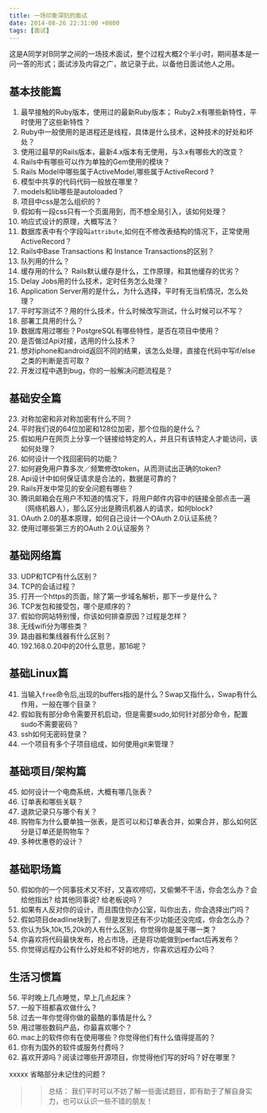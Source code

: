 ```yaml
---
title: 一场印象深刻的面试
date: 2014-08-26 22:31:00 +0800
tags: [面试]
---
```


这是A同学对B同学之间的一场技术面试，整个过程大概2个半小时，期间基本是一问一答的形式；面试涉及内容之广，故记录于此，以备他日面试他人之用。

## 基本技能篇

1. 最早接触的Ruby版本，使用过的最新Ruby版本； Ruby2.x有哪些新特性，平时使用了这些新特性？
2. Ruby中一般使用的是进程还是线程，具体是什么技术，这种技术的好处和坏处？
3. 使用过最早的Rails版本，最新4.x版本有无使用，与3.x有哪些大的改变？
4. Rails中有哪些可以作为单独的Gem使用的模块？
5. Rails Model中哪些属于ActiveModel,哪些属于ActiveRecord ?
6. 模型中共享的代码代码一般放在哪里？
7. models和lib哪些是autoloaded？
8. 项目中css是怎么组织的？
9. 假如有一段css只有一个页面用到，而不想全局引入，该如何处理？
10. 响应式设计的原理，大概写法？
11. 数据库表中有个字段叫`attribute`,如何在不修改表结构的情况下，正常使用ActiveRecord？
12. Rails中Base Transactions 和 Instance Transactions的区别？
13. 队列用的什么？
14. 缓存用的什么？ Rails默认缓存是什么，工作原理，和其他缓存的优劣？
15. Delay Jobs用的什么技术，定时任务怎么处理？
16. Application Server用的是什么，为什么选择，平时有无当机情况，怎么处理？
17. 平时写测试不？用的什么技术，什么时候改写测试，什么时候可以不写？
18. 部署工具用的什么？
19. 数据库用过哪些？PostgreSQL有哪些特性，是否在项目中使用？
20. 是否做过Api对接，选用的什么技术？
21. 想对iphone和android返回不同的结果，该怎么处理，直接在代码中写if/else之类的判断是否可取？
22. 开发过程中遇到bug，你的一般解决问题流程是？

## 基础安全篇

23. 对称加密和非对称加密有什么不同？
24. 平时我们说的64位加密和128位加密，那个位指的是什么？
25. 假如用户在网页上分享一个链接给特定的人，并且只有该特定人才能访问，该如何处理？
26. 如何设计一个找回密码的功能？
27. 如何避免用户靠多次／频繁修改token，从而测试出正确的token?
28. Api设计中如何保证请求是合法的，数据是可靠的？
29. Rails开发中常见的安全问题有哪些？
30. 腾讯邮箱会在用户不知道的情况下，将用户邮件内容中的链接全部点击一遍（网络机器人），那么区分出是腾讯机器人的请求，如何block?
31. OAuth 2.0的基本原理，如何自己设计一个OAuth 2.0认证系统？
32. 使用过哪些第三方的OAuth 2.0认证服务？

## 基础网络篇

33. UDP和TCP有什么区别？
34. TCP的会话过程？
35. 打开一个https的页面，除了第一步域名解析，那下一步是什么？
36. TCP发包和接受包，哪个是顺序的？
37. 假如你网站特别慢，你该如何排查原因？过程是怎样？
38. 无线wifi分为哪些类？
39. 路由器和集线器有什么区别？
40. 192.168.0.20中的20什么意思，那16呢？

## 基础Linux篇
41. 当输入`free`命令后,出现的buffers指的是什么？Swap又指什么，Swap有什么作用，一般在哪个目录？
42. 假如我有部分命令需要开机启动，但是需要sudo,如何针对部分命令，配置sudo不需要密码？
43. ssh如何无密码登录？
44. 一个项目有多个子项目组成，如何使用git来管理？

## 基础项目/架构篇

45. 如何设计一个电商系统，大概有哪几张表？
46. 订单表和哪些关联？
47. 退款记录只与哪个有关？
48. 购物车为什么要单独一张表，是否可以和订单表合并，如果合并，那么如何区分是订单还是购物车？
49. 多种优惠卷的设计？

## 基础职场篇

50. 假如你的一个同事技术又不好，又喜欢唠叨，又偷懒不干活，你会怎么办？会给他指出? 给其他同事说? 给老板说吗？
51. 如果有人反对你的设计，而且围住你办公室，叫你出去，你会选择出门吗？
52. 假如项目deadline块到了，但是发现还有不少功能还没完成，你会怎么办？
53. 你认为5k,10k,15,20k的人有什么区别，你觉得你是属于哪一类？
54. 你喜欢将代码最快发布，抢占市场，还是将功能做到perfact后再发布？
55. 你觉得远程办公有什么好处和不好的地方，你喜欢远程办公吗？

## 生活习惯篇
56. 平时晚上几点睡觉，早上几点起床？
57. 一般下班都喜欢做什么？
58. 过去一年你觉得你做的最酷的事情是什么？
59. 用过哪些数码产品，你最喜欢哪个？
60. mac上的软件你有在使用哪些？你觉得他们有什么值得提高的？
61. 你有为国外的软件或服务付费吗？
62. 喜欢开源吗？阅读过哪些开源项目，你觉得他们写的好吗？好在哪里？

xxxxx 省略部分未记住的问题？

>>总结： 我们平时可以不妨了解一些面试题目，即有助于了解自身实力，也可以认识一些不错的朋友！

